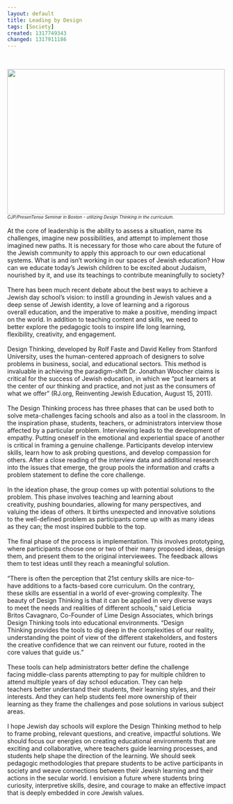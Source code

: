 ```yaml
---
layout: default
title: Leading by Design
tags: [Society]
created: 1317749343
changed: 1317911186
---
```

<p>
	&nbsp;</p>
<div>
	<img alt="" src="/files/Bernstein -education.jpg" style="width: 500px; height: 334px; " /></div>
<div>
	<em><span style="font-size:10px;">CJP/PresenTense Seminar in Boston - utilizing Design Thinking in the curriculum.</span></em></div>
<div>
	&nbsp;</div>
<div>
	At the core of leadership is the ability to assess a situation,&nbsp;name its challenges, imagine new possibilities, and attempt&nbsp;to implement those imagined new paths. It is necessary for&nbsp;those who care about the future of the Jewish community to apply&nbsp;this approach to our own educational systems. What is and isn&rsquo;t&nbsp;working in our spaces of Jewish education? How can we educate&nbsp;today&rsquo;s Jewish children to be excited about Judaism, nourished&nbsp;by it, and use its teachings to contribute meaningfully to society?</div>
<div>
	&nbsp;</div>
<div>
	There has been much recent debate about the best ways to achieve&nbsp;a Jewish day school&rsquo;s vision: to instill a grounding in Jewish values and&nbsp;a deep sense of Jewish identity, a love of learning and a rigorous overall&nbsp;education, and the imperative to make a positive, mending impact on&nbsp;the world. In addition to teaching content and skills, we need to better&nbsp;explore the pedagogic tools to inspire life long learning, flexibility,&nbsp;creativity, and engagement.</div>
<div>
	&nbsp;</div>
<div>
	Design Thinking, developed by Rolf Faste and David Kelley from&nbsp;Stanford University, uses the human-centered approach of designers to&nbsp;solve problems in business, social, and educational sectors. This method&nbsp;is invaluable in achieving the paradigm-shift Dr. Jonathan Woocher&nbsp;claims is critical for the success of Jewish education, in which we &ldquo;put&nbsp;learners at the center of our thinking and practice, and not just as the&nbsp;consumers of what we offer&rdquo; (RJ.org, Reinventing Jewish Education,&nbsp;August 15, 2011).</div>
<div>
	&nbsp;</div>
<div>
	The Design Thinking process has three phases that can be used&nbsp;both to solve meta-challenges facing schools and also as a tool in the&nbsp;classroom. In the inspiration phase, students, teachers, or administrators&nbsp;interview those affected by a particular problem. Interviewing leads&nbsp;to the development of empathy. Putting oneself in the emotional and&nbsp;experiential space of another is critical in framing a genuine challenge.&nbsp;Participants develop interview skills, learn how to ask probing questions,&nbsp;and develop compassion for others. After a close reading of the&nbsp;interview data and additional research into the issues that emerge, the&nbsp;group pools the information and crafts a problem statement to define&nbsp;the core challenge.</div>
<div>
	&nbsp;</div>
<div>
	In the ideation phase, the group comes up with potential solutions&nbsp;to the problem. This phase involves teaching and learning about creativity,&nbsp;pushing boundaries, allowing for many perspectives, and valuing&nbsp;the ideas of others. It births unexpected and innovative solutions to&nbsp;the well-defined problem as participants come up with as many ideas as&nbsp;they can; the most inspired bubble to the top.</div>
<div>
	&nbsp;</div>
<div>
	The final phase of the process is implementation. This involves&nbsp;prototyping, where participants choose one or two of their many proposed&nbsp;ideas, design them, and present them to the original interviewees.&nbsp;The feedback allows them to test ideas until they reach a meaningful&nbsp;solution.</div>
<div>
	&nbsp;</div>
<div>
	&ldquo;There is often the perception that 21st century skills are nice-to-have&nbsp;additions to a facts-based core curriculum. On the contrary, these&nbsp;skills are essential in a world of ever-growing complexity. The beauty&nbsp;of Design Thinking is that it can be applied in very diverse ways to&nbsp;meet the needs and realities of different schools,&rdquo; said Leticia Britos&nbsp;Cavagnaro, Co-Founder of Lime Design Associates, which brings Design&nbsp;Thinking tools into educational environments. &ldquo;Design Thinking&nbsp;provides the tools to dig deep in the complexities of our reality, understanding&nbsp;the point of view of the different stakeholders, and fosters the&nbsp;creative confidence that we can reinvent our future, rooted in the core&nbsp;values that guide us.&rdquo;</div>
<div>
	&nbsp;</div>
<div>
	These tools can help administrators better define the challenge facing&nbsp;middle-class parents attempting to pay for multiple children to attend&nbsp;multiple years of day school education. They can help teachers&nbsp;better understand their students, their learning styles, and their interests.&nbsp;And they can help students feel more ownership of their learning&nbsp;as they frame the challenges and pose solutions in various subject areas.</div>
<div>
	&nbsp;</div>
<div>
	I hope Jewish day schools will explore the Design Thinking method&nbsp;to help to frame probing, relevant questions, and creative, impactful solutions.&nbsp;We should focus our energies on creating educational environments&nbsp;that are exciting and collaborative, where teachers guide learning&nbsp;processes, and students help shape the direction of the learning. We&nbsp;should seek pedagogic methodologies that prepare students to be active&nbsp;participants in society and weave connections between their Jewish&nbsp;learning and their actions in the secular world. I envision a future where&nbsp;students bring curiosity, interpretive skills, desire, and courage to make&nbsp;an effective impact that is deeply embedded in core Jewish values.</div>
